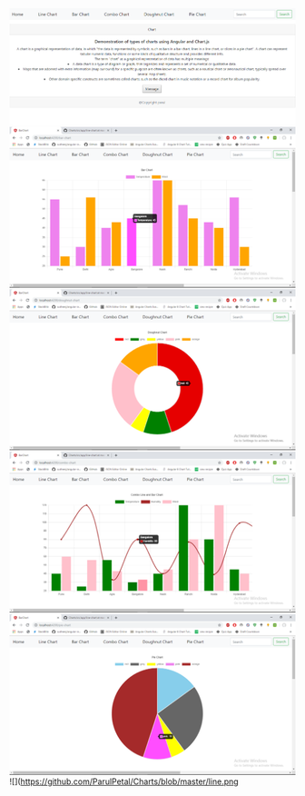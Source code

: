 ![](https://github.com/ParulPetal/Charts/blob/master/home.PNG)
![](https://github.com/ParulPetal/Charts/blob/master/bar.png)
![](https://github.com/ParulPetal/Charts/blob/master/Doughnut.png)
![](https://github.com/ParulPetal/Charts/blob/master/Combo.png)
![](https://github.com/ParulPetal/Charts/blob/master/pie.png)
![](https://github.com/ParulPetal/Charts/blob/master/line.png


